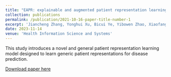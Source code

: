 ```yaml
---
title: "EAPR: explainable and augmented patient representation learning for disease prediction"
collection: publications
permalink: /publication/2021-10-16-paper-title-number-1
excerpt: 'Jiancheng Zhang, Yonghui Xu, Bicui Ye, Yibowen Zhao, Xiaofang Sun, Qi Meng, Yang Zhang & Lizhen Cui '
date: 2023-11-14
venue: 'Health Information Science and Systems'
---
```

This study introduces a novel and general patient representation learning model designed to learn generic patient representations for disease prediction.

[Download paper here](https://link.springer.com/article/10.1007/s13755-023-00256-5)

